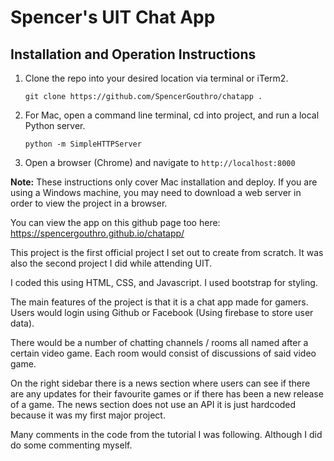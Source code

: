 # Spencer's UIT Chat App

## Installation and Operation Instructions

1. Clone the repo into your desired location via terminal or iTerm2.

   `git clone https://github.com/SpencerGouthro/chatapp .`

2. For Mac, open a command line terminal, cd into project, and run a local Python server.

   `python -m SimpleHTTPServer`

3. Open a browser (Chrome) and navigate to `http://localhost:8000`

**Note:** These instructions only cover Mac installation and deploy. If you are using a Windows machine, you may need to download a web server in order to view the project in a browser.





You can view the app on this github page too here:
https://spencergouthro.github.io/chatapp/ 

This project is the first official project I set out to create from scratch. It was also the second project I did while attending UIT. 

I coded this using HTML, CSS, and Javascript.
I used bootstrap for styling. 

The main features of the project is that it is a chat app made for gamers. Users would login using Github or Facebook (Using firebase to store user data).

There would be a number of chatting channels / rooms all named after a certain video game. Each room would consist of discussions of said video game. 

On the right sidebar there is a news section where users can see if there are any updates for their favourite games or if there has been a new release of a game. The news section does not use an API it is just hardcoded because it was my first major project.

Many comments in the code from the tutorial I was following. Although I did do some commenting myself. 